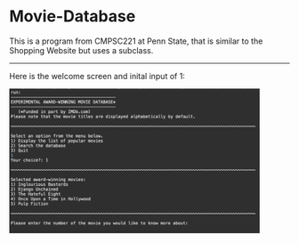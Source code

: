 # Movie-Database
This is a program from CMPSC221 at Penn State, that is similar to the Shopping Website but uses a subclass.

-------------------

Here is the welcome screen and inital input of 1:

<img src ="screen_shots/film_welcome.png" width="450">

